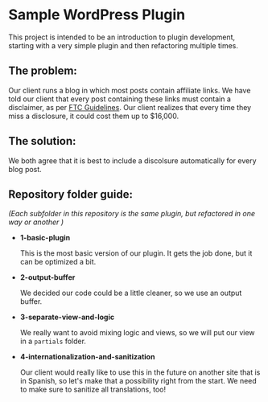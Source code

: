 # Sample WordPress Plugin
This project is intended to be an introduction to plugin development, starting with a very simple plugin and then refactoring multiple times.

## The problem:
Our client runs a blog in which most posts contain affiliate links. We have told our client that every post containing these links must contain a disclaimer, as per [FTC Guidelines](https://www.ftc.gov/tips-advice/business-center/guidance/ftcs-endorsement-guides-what-people-are-asking). Our client realizes that every time they miss a disclosure, it could cost them up to $16,000.

## The solution:
We both agree that it is best to include a discolsure automatically for every blog post.

## Repository folder guide:
*(Each subfolder in this repository is the same plugin, but refactored in one way or another
)*

- **1-basic-plugin**

	This is the most basic version of our plugin. It gets the job done, but it can be optimized a bit.

- **2-output-buffer**

	We decided our code could be a little cleaner, so we use an output buffer.

- **3-separate-view-and-logic**

	We really want to avoid mixing logic and views, so we will put our view in a ```partials``` folder.

- **4-internationalization-and-sanitization**

	Our client would really like to use this in the future on another site that is in Spanish, so let's make that a possibility right from the start. We need to make sure to sanitize all translations, too!